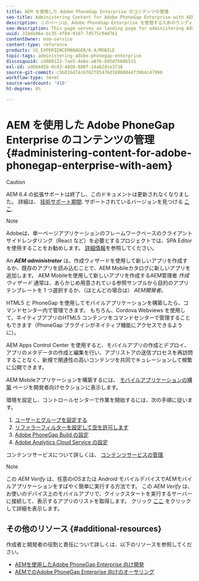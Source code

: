```yaml
---
title: AEM を使用した Adobe PhoneGap Enterprise のコンテンツの管理
seo-title: Administering Content for Adobe PhoneGap Enterprise with AEM
description: このページは、Adobe PhoneGap Enterprise を管理するためのランディングページとして機能します。
seo-description: This page serves as landing page for administering Adobe PhoneGap Enterprise.
uuid: 31bda96a-bc35-4f04-9107-7d575c04d761
contentOwner: msm-service
content-type: reference
products: SG_EXPERIENCEMANAGER/6.4/MOBILE
topic-tags: administering-adobe-phonegap-enterprise
discoiquuid: cd080122-7ae5-4e6e-a8f6-b95dfbb0b511
exl-id: ad66445b-0c83-48d0-880f-14ab2dce3716
source-git-commit: c5b816d74c6f02f85476d16868844f39b4c47996
workflow-type: tm+mt
source-wordcount: '410'
ht-degree: 8%

---
```


# AEM を使用した Adobe PhoneGap Enterprise のコンテンツの管理 {#administering-content-for-adobe-phonegap-enterprise-with-aem}

>[!CAUTION]
>
>AEM 6.4 の拡張サポートは終了し、このドキュメントは更新されなくなりました。 詳細は、 [技術サポート期間](https://helpx.adobe.com/jp/support/programs/eol-matrix.html). サポートされているバージョンを見つける [ここ](https://experienceleague.adobe.com/docs/?lang=ja).

>[!NOTE]
>
>Adobeは、単一ページアプリケーションのフレームワークベースのクライアントサイドレンダリング（React など）を必要とするプロジェクトでは、SPA Editor を使用することをお勧めします。 [詳細情報](/help/sites-developing/spa-overview.md)を参照してください。

An ***AEM administrator*** は、作成ウィザードを使用して新しいアプリを作成するか、既存のアプリを読み込むことで、AEM Mobileカタログに新しいアプリを追加します。 AEM Mobileを使用して新しいアプリを作成するAEM管理者 *作成ウィザード* 通常は、あらかじめ用意されている参照サンプルから目的のアプリテンプレートを 1 つ選択するか、（ほとんどの場合は） *AEM開発者。*

HTML5 と PhoneGap を使用してモバイルアプリケーションを構築したら、コマンドセンター内で管理できます。 もちろん、Cordova Webviews を使用して、ネイティブアプリのHTML5 コンテンツをコマンドセンターで管理することもできます（PhoneGap プラグインがネイティブ機能にアクセスできるように）。

AEM Apps Control Center を使用すると、モバイルアプリの作成とデプロイ、アプリのメタデータの作成と編集を行い、アプリストアの送信プロセスを再訪問することなく、新規で関連性の高いコンテンツを共同でキュレーションして頻繁に公開できます。

AEM Mobileアプリケーションを構築するには、 [モバイルアプリケーションの構築](/help/mobile/building-app-mobile-phonegap.md) ページを開発者向けセクションに表示します。

環境を設定し、コントロールセンターで作業を開始するには、次の手順に従います。

1. [ユーザーとグループを設定する](/help/mobile/configure-users-groups.md)
1. [リファラーフィルターを設定して空を許可します](/help/mobile/setting-referrer-filter-empty.md)
1. [Adobe PhoneGap Build の設定](/help/mobile/configure-phonegap-build-cloud.md)
1. [Adobe Analytics Cloud Service の設定](/help/mobile/configure-adobe-mobile-cloud-service.md)

コンテンツサービスについて詳しくは、 [コンテンツサービスの管理](/help/mobile/developing-content-services.md).

>[!NOTE]
>
>この *AEM Verify* は、任意のiOSまたは Android モバイルデバイスでAEMモバイルアプリケーションをすばやく簡単に実行する方法です。 この *AEM Verify* は、お使いのデバイス上のモバイルアプリで、クイックスタートを実行するサーバーに接続して、表示するアプリのリストを取得します。 クリック [ここ](/help/mobile/phonegap-mobile-quickstart.md) をクリックして詳細を表示します。

## その他のリソース {#additional-resources}

作成者と開発者の役割と責任について詳しくは、以下のリソースを参照してください。

* [AEMを使用したAdobe PhoneGap Enterprise 向け開発](/help/mobile/developing-in-phonegap.md)
* [AEMでのAdobe PhoneGap Enterprise 向けのオーサリング](/help/mobile/phonegap.md)
